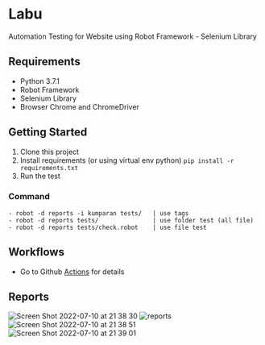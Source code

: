 # Labu
Automation Testing for Website using Robot Framework - Selenium Library

## Requirements
- Python 3.7.1
- Robot Framework
- Selenium Library
- Browser Chrome and ChromeDriver

## Getting Started
1. Clone this project
2. Install requirements (or using virtual env python) `pip install -r requirements.txt`
3. Run the test

### Command

``` 
- robot -d reports -i kumparan tests/   | use tags
- robot -d reports tests/               | use folder test (all file)
- robot -d reports tests/check.robot    | use file test
```

## Workflows
- Go to Github [Actions](https://github.com/damarmustikoaji/labu/actions) for details

## Reports

![Screen Shot 2022-07-10 at 21 38 30](https://user-images.githubusercontent.com/20717439/178149524-3eb22abb-2961-447e-8630-0c7fec50810f.png)
![reports](https://user-images.githubusercontent.com/20717439/178149310-5bef0c48-0903-4fac-825e-cde87839d345.png)
![Screen Shot 2022-07-10 at 21 38 51](https://user-images.githubusercontent.com/20717439/178149533-2cf25421-339d-484d-99d5-364a1b5c892d.png)
![Screen Shot 2022-07-10 at 21 39 01](https://user-images.githubusercontent.com/20717439/178149536-bdef1ba0-6df9-469b-9ffc-95edc12cb4bc.png)
